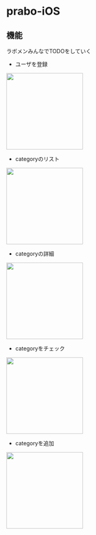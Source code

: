 # prabo-iOS

## 機能
ラボメンみんなでTODOをしていく
* ユーザを登録
<img src="https://github.com/prabo/init-iOS/blob/master/picture/regist.png" width="200px">

* categoryのリスト
<img src="https://github.com/prabo/init-iOS/blob/master/picture/category.png" width="200px">

* categoryの詳細
<img src="https://github.com/prabo/init-iOS/blob/master/picture/categoryD.png" width="200px">

* categoryをチェック
<img src="https://github.com/prabo/init-iOS/blob/master/picture/categoryDC.png" width="200px">

* categoryを追加
<img src="https://github.com/prabo/init-iOS/blob/master/picture/categoryA.png" width="200px">
